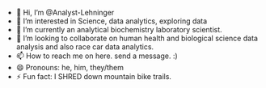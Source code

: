 - 👋 Hi, I’m @Analyst-Lehninger
- 👀 I’m interested in Science, data analytics, exploring data
- 🌱 I’m currently an analytical biochemistry laboratory scientist.
- 💞️ I’m looking to collaborate on human health and biological science data analysis and also race car data analytics.
- 📫 How to reach me on here. send a message. :)
- 😄 Pronouns: he, him, they/them
- ⚡ Fun fact: I SHRED down mountain bike trails.

<!---
Analyst-Lehninger/Analyst-Lehninger is a ✨ special ✨ repository because its `README.md` (this file) appears on your GitHub profile.
You can click the Preview link to take a look at your changes.
--->
